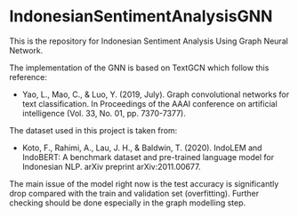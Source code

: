 # IndonesianSentimentAnalysisGNN
This is the repository for Indonesian Sentiment Analysis Using Graph Neural Network.

The implementation of the GNN is based on TextGCN which follow this reference:
- Yao, L., Mao, C., & Luo, Y. (2019, July). Graph convolutional networks for text classification. In Proceedings of the AAAI conference on artificial intelligence (Vol. 33, No. 01, pp. 7370-7377).

The dataset used in this project is taken from:
- Koto, F., Rahimi, A., Lau, J. H., & Baldwin, T. (2020). IndoLEM and IndoBERT: A benchmark dataset and pre-trained language model for Indonesian NLP. arXiv preprint arXiv:2011.00677.

The main issue of the model right now is the test accuracy is significantly drop compared with the train and validation set (overfitting). Further checking should be done especially in the graph modelling step. 
